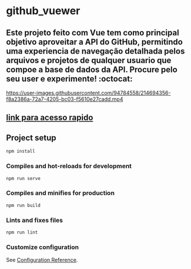 # github_vuewer

## Este projeto feito com Vue tem como principal objetivo aproveitar a API do GitHub, permitindo uma experiencia de navegação detalhada pelos arquivos e projetos de qualquer usuario que compoe a base de dados da API. Procure pelo seu user e experimente! :octocat:

https://user-images.githubusercontent.com/94784558/214694356-f8a2386a-72a7-4205-bc03-f5610e27cadd.mp4

## <a href="https://inczdan.github.io/github_vuewer/">link para acesso rapido</a>

## Project setup
```
npm install
```

### Compiles and hot-reloads for development
```
npm run serve
```

### Compiles and minifies for production
```
npm run build
```

### Lints and fixes files
```
npm run lint
```

### Customize configuration
See [Configuration Reference](https://cli.vuejs.org/config/).

